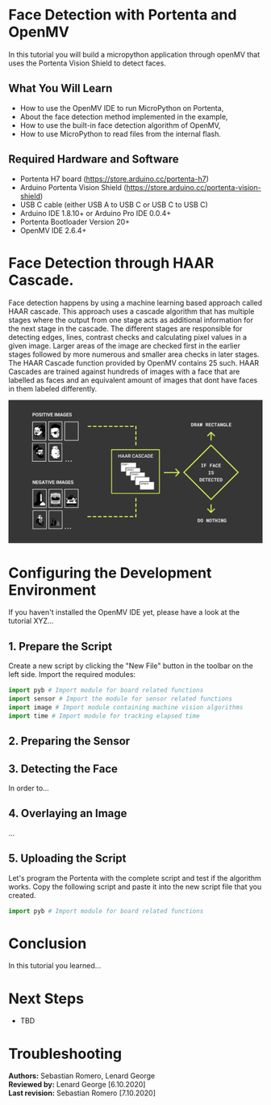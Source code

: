 # Face Detection with Portenta and OpenMV
In this tutorial you will build a micropython application through openMV that uses the Portenta Vision Shield to    detect faces. 

## What You Will Learn
- How to use the OpenMV IDE to run MicroPython on Portenta,
- About the face detection method implemented in the example, 
- How to use the built-in face detection algorithm of OpenMV,
- How to use MicroPython to read files from the internal flash.

## Required Hardware and Software
- Portenta H7 board (<https://store.arduino.cc/portenta-h7>)
- Arduino Portenta Vision Shield (https://store.arduino.cc/portenta-vision-shield)
- USB C cable (either USB A to USB C or USB C to USB C)
- Arduino IDE 1.8.10+  or Arduino Pro IDE 0.0.4+ 
- Portenta Bootloader Version 20+
- OpenMV IDE 2.6.4+

# Face Detection through HAAR Cascade. 

Face detection happens by using a machine learning based approach called HAAR cascade. This approach uses a cascade algorithm that has multiple stages where the output from one stage acts as additional information for the next stage in the cascade. The different stages are responsible for detecting edges, lines, contrast checks and calculating pixel values in a given image. Larger areas of the image are checked first in the earlier stages followed by more numerous and smaller area checks in later stages. The HAAR Cascade function provided by OpenMV contains 25 such. HAAR Cascades are trained against hundreds of images with a face that are labelled as faces and an equivalent amount of images that dont have faces in them labeled differently. 

![The HAAR Cascade Process](assets/por_openmv_haar_cascade.svg)

# Configuring the Development Environment

If you haven't installed the OpenMV IDE yet, please have a look at the tutorial XYZ...

## 1. Prepare the Script

Create a new script by clicking the "New File" button in the toolbar on the left side. Import the required modules:

```py
import pyb # Import module for board related functions
import sensor # Import the module for sensor related functions
import image # Import module containing machine vision algorithms
import time # Import module for tracking elapsed time
```

## 2. Preparing the Sensor





## 3. Detecting the Face

In order to...

## 4. Overlaying an Image

...

## 5. Uploading the Script
Let's program the Portenta with the complete script and test if the algorithm works. Copy the following script and paste it into the new script file that you created.

```py
import pyb # Import module for board related functions


```

# Conclusion

In this tutorial you learned...

# Next Steps
-   TBD

# Troubleshooting


**Authors:** Sebastian Romero, Lenard George  
**Reviewed by:** Lenard George [6.10.2020]  
**Last revision:** Sebastian Romero [7.10.2020]